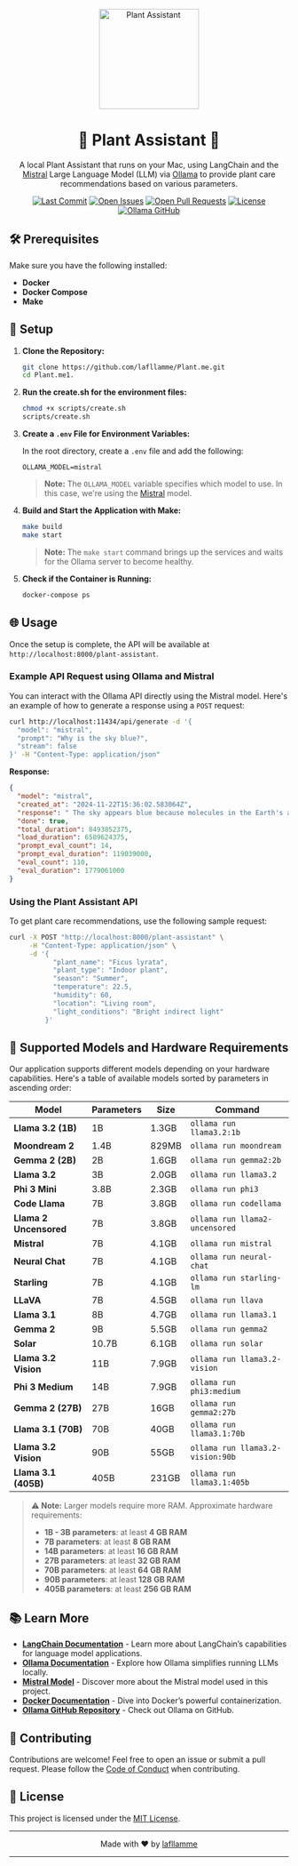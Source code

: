 <p align="center">
  <img src="https://i.imgur.com/75FqnJs.png" width="180" alt="Plant Assistant"/>
</p>

<h1 align="center">🌱 Plant Assistant 🌱</h1>

<p align="center">
  A local Plant Assistant that runs on your Mac, using LangChain and the <a href="https://ollama.ai/library/mistral">Mistral</a> Large Language Model (LLM) via <a href="https://ollama.ai/">Ollama</a> to provide plant care recommendations based on various parameters.
</p>

<p align="center">
  <a href="https://github.com/lafllamme/Plant.me/commits/main"><img src="https://img.shields.io/github/last-commit/lafllamme/Plant.me" alt="Last Commit"></a>
  <a href="https://github.com/lafllamme/Plant.me/issues"><img src="https://img.shields.io/github/issues/lafllamme/Plant.me" alt="Open Issues"></a>
  <a href="https://github.com/lafllamme/Plant.me/pulls"><img src="https://img.shields.io/github/issues-pr/lafllamme/Plant.me" alt="Open Pull Requests"></a>
  <a href="https://github.com/lafllamme/Plant.me"><img src="https://img.shields.io/github/license/lafllamme/Plant.me" alt="License"></a>
  <a href="https://github.com/ollama/ollama"><img src="https://img.shields.io/badge/Ollama-GitHub-blue" alt="Ollama GitHub"></a>
</p>

## 🛠 Prerequisites

Make sure you have the following installed:

- **Docker**
- **Docker Compose**
- **Make**

## 🚀 Setup

1. **Clone the Repository:**

    ```bash
    git clone https://github.com/lafllamme/Plant.me.git
    cd Plant.me1. 
2. **Run the create.sh for the environment files:**

    ```bash
    chmod +x scripts/create.sh
    scripts/create.sh
    ```

2. **Create a `.env` File for Environment Variables:**

    In the root directory, create a `.env` file and add the following:

    ```plaintext
    OLLAMA_MODEL=mistral
    ```

    > **Note:** The `OLLAMA_MODEL` variable specifies which model to use. In this case, we're using the [Mistral](https://ollama.ai/library/mistral) model.

3. **Build and Start the Application with Make:**

    ```bash
    make build
    make start
    ```

    > **Note:** The `make start` command brings up the services and waits for the Ollama server to become healthy.

4. **Check if the Container is Running:**

    ```bash
    docker-compose ps
    ```

## 🌐 Usage

Once the setup is complete, the API will be available at `http://localhost:8000/plant-assistant`.

### Example API Request using Ollama and Mistral

You can interact with the Ollama API directly using the Mistral model. Here's an example of how to generate a response using a `POST` request:

```bash
curl http://localhost:11434/api/generate -d '{
  "model": "mistral",
  "prompt": "Why is the sky blue?",
  "stream": false
}' -H "Content-Type: application/json"
```

**Response:**

```json
{
  "model": "mistral",
  "created_at": "2024-11-22T15:36:02.583064Z",
  "response": " The sky appears blue because molecules in the Earth's atmosphere scatter sunlight in all directions, and blue light is scattered more than other colors due to its shorter wavelength.",
  "done": true,
  "total_duration": 8493852375,
  "load_duration": 6589624375,
  "prompt_eval_count": 14,
  "prompt_eval_duration": 119039000,
  "eval_count": 110,
  "eval_duration": 1779061000
}
```

### Using the Plant Assistant API

To get plant care recommendations, use the following sample request:

```bash
curl -X POST "http://localhost:8000/plant-assistant" \
     -H "Content-Type: application/json" \
     -d '{
           "plant_name": "Ficus lyrata",
           "plant_type": "Indoor plant",
           "season": "Summer",
           "temperature": 22.5,
           "humidity": 60,
           "location": "Living room",
           "light_conditions": "Bright indirect light"
         }'
```

## 🧠 Supported Models and Hardware Requirements

Our application supports different models depending on your hardware capabilities. Here's a table of available models sorted by parameters in ascending order:

| Model                    | Parameters | Size    | Command                            |
|--------------------------|------------|---------|------------------------------------|
| **Llama 3.2 (1B)**       | 1B         | 1.3GB   | `ollama run llama3.2:1b`           |
| **Moondream 2**          | 1.4B       | 829MB   | `ollama run moondream`             |
| **Gemma 2 (2B)**         | 2B         | 1.6GB   | `ollama run gemma2:2b`             |
| **Llama 3.2**            | 3B         | 2.0GB   | `ollama run llama3.2`              |
| **Phi 3 Mini**           | 3.8B       | 2.3GB   | `ollama run phi3`                  |
| **Code Llama**           | 7B         | 3.8GB   | `ollama run codellama`             |
| **Llama 2 Uncensored**   | 7B         | 3.8GB   | `ollama run llama2-uncensored`     |
| **Mistral**              | 7B         | 4.1GB   | `ollama run mistral`               |
| **Neural Chat**          | 7B         | 4.1GB   | `ollama run neural-chat`           |
| **Starling**             | 7B         | 4.1GB   | `ollama run starling-lm`           |
| **LLaVA**                | 7B         | 4.5GB   | `ollama run llava`                 |
| **Llama 3.1**            | 8B         | 4.7GB   | `ollama run llama3.1`              |
| **Gemma 2**              | 9B         | 5.5GB   | `ollama run gemma2`                |
| **Solar**                | 10.7B      | 6.1GB   | `ollama run solar`                 |
| **Llama 3.2 Vision**     | 11B        | 7.9GB   | `ollama run llama3.2-vision`       |
| **Phi 3 Medium**         | 14B        | 7.9GB   | `ollama run phi3:medium`           |
| **Gemma 2 (27B)**        | 27B        | 16GB    | `ollama run gemma2:27b`            |
| **Llama 3.1 (70B)**      | 70B        | 40GB    | `ollama run llama3.1:70b`          |
| **Llama 3.2 Vision**     | 90B        | 55GB    | `ollama run llama3.2-vision:90b`   |
| **Llama 3.1 (405B)**     | 405B       | 231GB   | `ollama run llama3.1:405b`         |

> **⚠️ Note:** Larger models require more RAM. Approximate hardware requirements:
>
> - **1B - 3B parameters**: at least **4 GB RAM**
> - **7B parameters**: at least **8 GB RAM**
> - **14B parameters**: at least **16 GB RAM**
> - **27B parameters**: at least **32 GB RAM**
> - **70B parameters**: at least **64 GB RAM**
> - **90B parameters**: at least **128 GB RAM**
> - **405B parameters**: at least **256 GB RAM**

## 📚 Learn More

- **[LangChain Documentation](https://langchain.com/docs/)** - Learn more about LangChain’s capabilities for language model applications.
- **[Ollama Documentation](https://ollama.ai/docs/)** - Explore how Ollama simplifies running LLMs locally.
- **[Mistral Model](https://ollama.ai/library/mistral)** - Discover more about the Mistral model used in this project.
- **[Docker Documentation](https://docs.docker.com/)** - Dive into Docker’s powerful containerization.
- **[Ollama GitHub Repository](https://github.com/ollama/ollama)** - Check out Ollama on GitHub.

## 🤝 Contributing

Contributions are welcome! Feel free to open an issue or submit a pull request. Please follow the [Code of Conduct](https://github.com/lafllamme/Plant.me/blob/main/CODE_OF_CONDUCT.md) when contributing.

## 📄 License

This project is licensed under the [MIT License](https://opensource.org/licenses/MIT).

---

<p align="center">Made with ❤️ by <a href="https://github.com/lafllamme">lafllamme</a></p>

---
